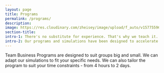 ```yaml
---
layout: page
title: Programs
permalink: /programs/
description:
image: https://res.cloudinary.com/zheisey/image/upload/f_auto/v1577559608/teambusiness/programs-bg.jpg
section-title:
intro-1: There's no substitute for experience. That's why we teach it.
intro-2: Our programs and simulations have been designed to accelerate business learning for those who want to learn, and proven by those who practice the same business principles every day
---
```


Team Business Programs are designed to suit groups big and small. We can adapt our simulations to fit your specific needs. We can also tailor the program to suit your time constraints - from 4 hours to 2 days.
